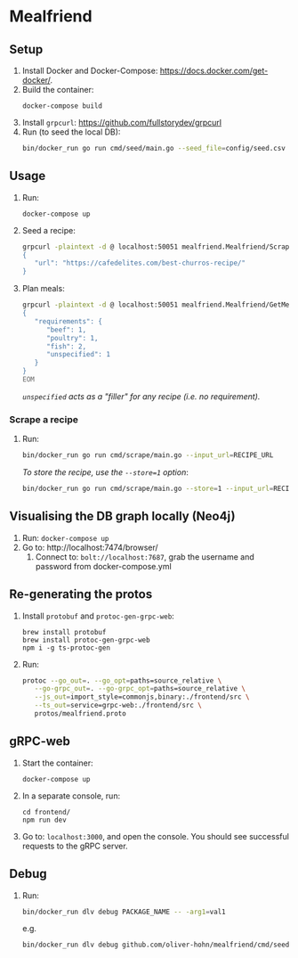 # Mealfriend

## Setup
1. Install Docker and Docker-Compose: https://docs.docker.com/get-docker/.
1. Build the container:
   ```
   docker-compose build
   ```
1. Install `grpcurl`: https://github.com/fullstorydev/grpcurl
1. Run (to seed the local DB):
   ```sh
   bin/docker_run go run cmd/seed/main.go --seed_file=config/seed.csv
   ```

## Usage
1. Run:
   ```
   docker-compose up
   ```
1. Seed a recipe:
   ```sh
   grpcurl -plaintext -d @ localhost:50051 mealfriend.Mealfriend/Scrape <<EOM
   {
      "url": "https://cafedelites.com/best-churros-recipe/"
   }
   ```
1. Plan meals:
   ```sh
   grpcurl -plaintext -d @ localhost:50051 mealfriend.Mealfriend/GetMealPlan <<EOM
   {
      "requirements": {
         "beef": 1,
         "poultry": 1,
         "fish": 2,
         "unspecified": 1
      }
   }
   EOM
   ```
   _`unspecified` acts as a "filler" for any recipe (i.e. no requirement)._

### Scrape a recipe
1. Run:
   ```sh
   bin/docker_run go run cmd/scrape/main.go --input_url=RECIPE_URL
   ```
   _To store the recipe, use the `--store=1` option_:
   ```sh
   bin/docker_run go run cmd/scrape/main.go --store=1 --input_url=RECIPE_URL
   ```

## Visualising the DB graph locally (Neo4j)
1. Run: `docker-compose up`
1. Go to: http://localhost:7474/browser/
   1. Connect to: `bolt://localhost:7687`, grab the username and password from docker-compose.yml

## Re-generating the protos
1. Install `protobuf` and `protoc-gen-grpc-web`:
   ```
   brew install protobuf
   brew install protoc-gen-grpc-web
   npm i -g ts-protoc-gen
   ```
1. Run:
   ```sh
   protoc --go_out=. --go_opt=paths=source_relative \
      --go-grpc_out=. --go-grpc_opt=paths=source_relative \
      --js_out=import_style=commonjs,binary:./frontend/src \
      --ts_out=service=grpc-web:./frontend/src \
      protos/mealfriend.proto
   ```

## gRPC-web
1. Start the container:
   ```
   docker-compose up
   ```
1. In a separate console, run:
   ```
   cd frontend/
   npm run dev
   ```
1. Go to: `localhost:3000`, and open the console. You should see successful requests to the gRPC server.

## Debug
1. Run:
   ```sh
   bin/docker_run dlv debug PACKAGE_NAME -- -arg1=val1
   ```
   e.g.
   ```sh
   bin/docker_run dlv debug github.com/oliver-hohn/mealfriend/cmd/seed -- -seed_file=config/seed.csv
   ```
